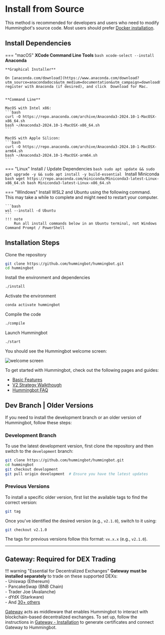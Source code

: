 # Install from Source

This method is recommended for developers and users who need to modify Hummingbot's source code. Most users should prefer [Docker installation](docker.md).


## Install Dependencies

=== "macOS"
    **XCode Command Line Tools**
    ```bash
    xcode-select --install
    ```
    **Anaconda**

    **Graphical Installer** 
    
    On [anaconda.com/download](https://www.anaconda.com/download?utm_source=anacondadocs&utm_medium=documentation&utm_campaign=download&utm_content=installmacgraphical), register with Anaconda (if desired), and click  Download for Mac.


    **Command Line**

    MacOS with Intel x86:
    ```bash
    curl -O https://repo.anaconda.com/archive/Anaconda3-2024.10-1-MacOSX-x86_64.sh
    bash ~/Anaconda3-2024.10-1-MacOSX-x86_64.sh
    ```

    MacOS with Apple Silicon:
    ```bash
    curl -O https://repo.anaconda.com/archive/Anaconda3-2024.10-1-MacOSX-arm64.sh
    bash ~/Anaconda3-2024.10-1-MacOSX-arm64.sh
    ``` 

=== "Linux"
    Install / Update Dependencies
    ```bash
    sudo apt update && sudo apt upgrade -y && sudo apt install -y build-essential
    ```
    Install Miniconda 
    ```bash
    wget https://repo.anaconda.com/miniconda/Miniconda3-latest-Linux-x86_64.sh
    bash Miniconda3-latest-Linux-x86_64.sh
    ```

=== "Windows"
    Install WSL2 and Ubuntu using the following command. This may take a while to complete and might need to restart your computer.
    
    ```bash
    wsl --install -d Ubuntu
    ```
    !!! note
        Run all install commands below in an Ubuntu terminal, not Windows Command Prompt / PowerShell


## Installation Steps 

Clone the repository
```bash
git clone https://github.com/hummingbot/hummingbot.git
cd hummingbot
```

Install the environment and dependencies
```bash
./install
```

Activate the environment
```bash
conda activate hummingbot
```

Compile the code
```bash
./compile
```

Launch Hummingbot
```bash
./start
```

You should see the Hummingbot welcome screen:

![welcome screen](/assets/img/welcome.png)

To get started with Hummingbot, check out the following pages and guides:

* [Basic Features](/client/)
* [V2 Strategy Walkthough](/v2-strategies/walkthrough/)
* [Hummingbot FAQ](/faq/)


## Dev Branch | Older Versions

If you need to install the development branch or an older version of Hummingbot, follow these steps:

### **Development Branch**
To use the latest development version, first clone the repository and then switch to the `development` branch:

```bash
git clone https://github.com/hummingbot/hummingbot.git
cd hummingbot
git checkout development
git pull origin development  # Ensure you have the latest updates
```

### **Previous Versions**
To install a specific older version, first list the available tags to find the correct version:

```bash
git tag
```

Once you've identified the desired version (e.g., `v2.1.0`), switch to it using:

```bash
git checkout v2.1.0
```

The tags for previous versions follow this format: `vx.x.x` (e.g., `v2.1.0`).

---

## Gateway: Required for DEX Trading

!!! warning "Essential for Decentralized Exchanges"
    **Gateway must be installed separately** to trade on these supported DEXs:  
    - Uniswap (Ethereum)  
    - PancakeSwap (BNB Chain)  
    - Trader Joe (Avalanche)  
    - dYdX (Starkware)  
    - And [30+ others](/gateway/exchanges)  

[Gateway](/gateway) acts as middleware that enables Hummingbot to interact with blockchain-based decentralized exchanges. To set up, follow the instructions in [Gateway - Installation](/gateway/installation) to generate certificates and connect Gateway to Hummingbot.




